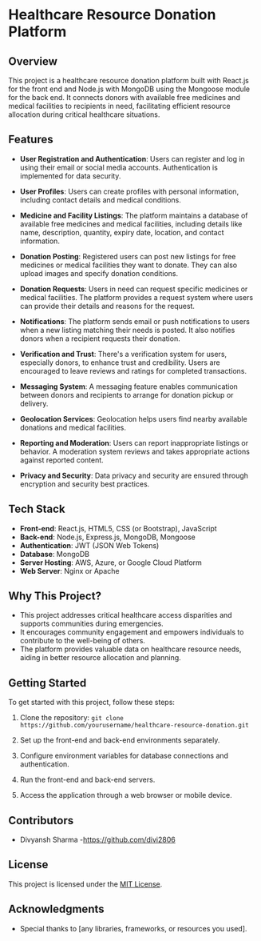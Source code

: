 # Healthcare Resource Donation Platform

## Overview

This project is a healthcare resource donation platform built with React.js for the front end and Node.js with MongoDB using the Mongoose module for the back end. It connects donors with available free medicines and medical facilities to recipients in need, facilitating efficient resource allocation during critical healthcare situations.

## Features

- **User Registration and Authentication**: Users can register and log in using their email or social media accounts. Authentication is implemented for data security.

- **User Profiles**: Users can create profiles with personal information, including contact details and medical conditions.

- **Medicine and Facility Listings**: The platform maintains a database of available free medicines and medical facilities, including details like name, description, quantity, expiry date, location, and contact information.

- **Donation Posting**: Registered users can post new listings for free medicines or medical facilities they want to donate. They can also upload images and specify donation conditions.

- **Donation Requests**: Users in need can request specific medicines or medical facilities. The platform provides a request system where users can provide their details and reasons for the request.

- **Notifications**: The platform sends email or push notifications to users when a new listing matching their needs is posted. It also notifies donors when a recipient requests their donation.

- **Verification and Trust**: There's a verification system for users, especially donors, to enhance trust and credibility. Users are encouraged to leave reviews and ratings for completed transactions.

- **Messaging System**: A messaging feature enables communication between donors and recipients to arrange for donation pickup or delivery.

- **Geolocation Services**: Geolocation helps users find nearby available donations and medical facilities.

- **Reporting and Moderation**: Users can report inappropriate listings or behavior. A moderation system reviews and takes appropriate actions against reported content.

- **Privacy and Security**: Data privacy and security are ensured through encryption and security best practices.

## Tech Stack

- **Front-end**: React.js, HTML5, CSS (or Bootstrap), JavaScript
- **Back-end**: Node.js, Express.js, MongoDB, Mongoose
- **Authentication**: JWT (JSON Web Tokens)
- **Database**: MongoDB
- **Server Hosting**: AWS, Azure, or Google Cloud Platform
- **Web Server**: Nginx or Apache

## Why This Project?

- This project addresses critical healthcare access disparities and supports communities during emergencies.
- It encourages community engagement and empowers individuals to contribute to the well-being of others.
- The platform provides valuable data on healthcare resource needs, aiding in better resource allocation and planning.

## Getting Started

To get started with this project, follow these steps:

1. Clone the repository: `git clone https://github.com/yourusername/healthcare-resource-donation.git`

2. Set up the front-end and back-end environments separately.

3. Configure environment variables for database connections and authentication.

4. Run the front-end and back-end servers.

5. Access the application through a web browser or mobile device.

## Contributors

- Divyansh Sharma -https://github.com/divi2806

## License

This project is licensed under the [MIT License](LICENSE).

## Acknowledgments

- Special thanks to [any libraries, frameworks, or resources you used].

